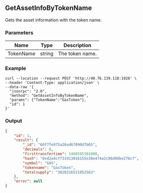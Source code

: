 ## GetAssetInfoByTokenName

 Gets the asset information with the token name.

### Parameters

| Name         | Type   | Description       |
| ---------------- | -------------- | ------- |
| TokenName |string       |The token name.       |

### Example

```shell
curl --location --request POST 'http://40.76.139.118:1926' \
--header 'Content-Type: application/json' \
--data-raw '{
  "jsonrpc": "2.0",
  "method": "GetAssetInfoByTokenName",
  "params": {"TokenName":"GasToken"},
  "id": 1
}'
```

### Output

```json
{
    "id": 1,
    "result": {
        "_id": "60f7fe975a26ad67090d7b65",
        "decimals": 8,
        "firsttransfertime": 1468595301000,
        "hash": "0xd2a4cff31913016155e38e474a2c06d08be276cf",
        "symbol": "GAS",
        "tokenname": "GasToken",
        "totalsupply": "3028316521052563"
    },
    "error": null
}
```

